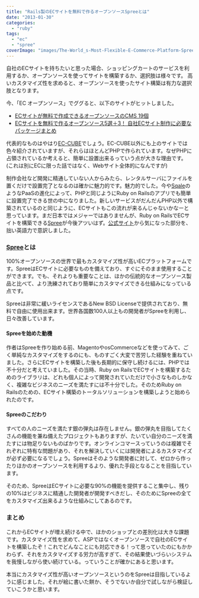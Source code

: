 ```yaml
---
title: "Rails製のECサイトを無料で作るオープンソースSpreeとは"
date: "2013-01-30"
categories:
  - "ruby"
tags:
  - "ec"
  - "spree"
coverImage: "images/The-World_s-Most-Flexible-E-Commerce-Platform-Spree-Commerce.jpg"
---
```


自社のECサイトを持ちたいと思った場合、ショッピングカートのサービスを利用するか、オープンソースを使ってサイトを構築するか、選択肢は様々です。
高いカスタマイズ性を求めると、オープンソースを使ったサイト構築は有力な選択肢となります。

今、「EC オープンソース」でググると、以下のサイトがヒットしました。

- [ECサイトが無料で作成できるオープンソースのCMS 19個](http://kobotake.com/eccart-cms)
- [ECサイトを無料で作るオープンソース5選＋3！ 自社ECサイト制作に必要なパッケージまとめ](http://media.marsdesign.co.jp/web/how-to-create-ec-web-sites-by-open-source-packages.html)

代表的なものはやはり[EC-CUBE](http://www.ec-cube.net/)でしょう。EC-CUBE以外にも上のサイトでは色々紹介されていますが、それらはほとんどPHPで作られています。なぜPHPに占領されているか考えると、簡単に設置出来るっていう点が大きな理由です。(これは別にECに限った話ではなく、Webサイト全体的になんですが)

制作会社など開発に精通していない人からみたら、レンタルサーバにファイルを置くだけで設置完了となるのは確かに魅力的です。魅力的でした。今や[Sqale](http://sqale.jp/)のようなPaaSの進化によって、PHPと同じようにRuby on Railsのアプリでも簡単に設置完了できる世の中になりました。新しいサービスがだんだんPHP以外で構築されているのと同じように、ECサイトもこの流れが来るんじゃないかなーと思っています。まだ日本ではメジャーではありませんが、Ruby on RailsでECサイトを構築できる[Spree](http://spreecommerce.com/)が今後アツいはず。[公式サイト](http://spreecommerce.com/)から気になった部分を、拙い英語力で意訳しました。

### [Spree](http://spreecommerce.com/)とは

100%オープンソースの世界で最もカスタマイズ性が高いECプラットフォームです。SpreeはECサイトに必要なものを備えており、すぐにそのまま使用することができます。でも、それよりも重要なことは、ほかの伝統的なオープンソース製品と比べて、より洗練されており簡単にカスタマイズできる仕組みになっている点です。

Spreeは非常に緩いライセンスであるNew BSD Licenseで提供されており、無料で自由に使用出来ます。世界各国数100人以上もの開発者がSpreeを利用し、日々改善しています。

#### Spreeを始めた動機

作者はSpreeを作り始める前、MagentoやosCommerceなどを使ってみて、ごく単純なカスタマイズをするのにも、ものすごく大変で苦労した経験を重ねていました。さらにECサイトを構築した後も長期的に保守し続けるには、PHPでは不十分だと考えていました。その当時、Ruby on RailsでECサイトを構築するためのライブラリは、どれも個人によって開発されていただけで小さなものしかなく、複雑なビジネスのニーズを満たすには不十分でした。そのためRuby on Railsのための、ECサイト構築のトータルソリューションを構築しようと始められたのです。

#### Spreeのこだわり

すべての人のニーズを満たす銀の弾丸は存在しません。銀の弾丸を目指してたくさんの機能を兼ね備えたプロジェクトもありますが、たいてい自分のニーズを満たすには物足りないものばかりです。オンラインコマースっていうのは複雑でそれぞれに特有な問題があり、それを解決していくには開発者によるカスタマイズが必ず必要になるでしょう。Spreeはそのような開発者に対して、ゼロから作ったりほかのオープンソースを利用するより、優れた手段となることを目指しています。

そのため、SpreeはECサイトに必要な90%の機能を提供すること集中し、残りの10%はビジネスに精通した開発者が開発すべきだし、そのためにSpreeの全てをカスタマイズ出来るような仕組みにしてあるのです。

### まとめ

これからECサイトが増え続ける中で、ほかのショップとの差別化は大きな課題です。カスタマイズ性を求めて、ASPではなくオープンソースで自社のECサイトを構築したぞ！これでどんなことにも対応できる！って思っていたのにもかかわらず、それをカスタマイズする労力が高すぎて、その結果使いづらいシステムを我慢しながら使い続けている。っていうことが確かにあると思います。

本当にカスタマイズ性が高いオープンソースというのをSpreeは目指しているように感じました。それが絵に書いた餅か、そうでないか自分で試しながら検証していこうかと思います。

